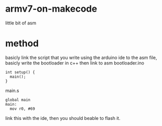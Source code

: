 # armv7-on-makecode
little bit of asm


# method
basicly link the script that you write using the arduino ide to the asm file,  basicly write the bootloader in c++  then link to asm
bootloader.ino
```
int setup() {
  main();  
}
```
main.s
```
global main
main:
  mov r0, #69
```
link this with the ide, then you should beable to flash it.
